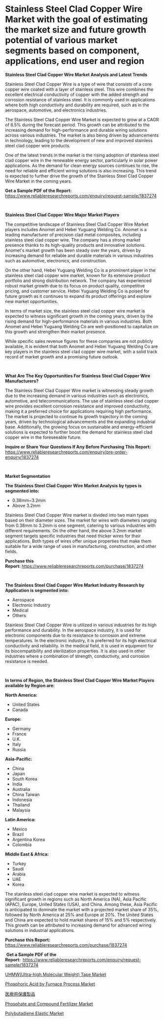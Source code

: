 <p><h1>Stainless Steel Clad Copper Wire Market with the goal of estimating the market size and future growth potential of various market segments based on component, applications, end user and region</h1></p><p><strong>Stainless Steel Clad Copper Wire Market Analysis and Latest Trends</strong></p>
<p><p>Stainless Steel Clad Copper Wire is a type of wire that consists of a core copper wire coated with a layer of stainless steel. This wire combines the excellent electrical conductivity of copper with the added strength and corrosion resistance of stainless steel. It is commonly used in applications where both high conductivity and durability are required, such as in the aerospace, automotive, and electronics industries.</p><p>The Stainless Steel Clad Copper Wire Market is expected to grow at a CAGR of 6.5% during the forecast period. This growth can be attributed to the increasing demand for high-performance and durable wiring solutions across various industries. The market is also being driven by advancements in technology, leading to the development of new and improved stainless steel clad copper wire products.</p><p>One of the latest trends in the market is the rising adoption of stainless steel clad copper wire in the renewable energy sector, particularly in solar power applications. As the demand for clean energy sources continues to rise, the need for reliable and efficient wiring solutions is also increasing. This trend is expected to further drive the growth of the Stainless Steel Clad Copper Wire Market in the coming years.</p></p>
<p><strong>Get a Sample PDF of the Report:&nbsp;</strong> <a href="https://www.reliableresearchreports.com/enquiry/request-sample/1837274">https://www.reliableresearchreports.com/enquiry/request-sample/1837274</a></p>
<p>&nbsp;</p>
<p><strong>Stainless Steel Clad Copper Wire Major Market Players</strong></p>
<p><p>The competitive landscape of Stainless Steel Clad Copper Wire Market players includes Anomet and Hebei Yuguang Welding Co. Anomet is a leading manufacturer of precision clad metal composites, including stainless steel clad copper wire. The company has a strong market presence thanks to its high-quality products and innovative solutions. Anomet's market growth has been steady over the years, driven by increasing demand for reliable and durable materials in various industries such as automotive, electronics, and construction.</p><p>On the other hand, Hebei Yuguang Welding Co is a prominent player in the stainless steel clad copper wire market, known for its extensive product portfolio and strong distribution network. The company has experienced robust market growth due to its focus on product quality, competitive pricing, and customer service. Hebei Yuguang Welding Co is poised for future growth as it continues to expand its product offerings and explore new market opportunities.</p><p>In terms of market size, the stainless steel clad copper wire market is expected to witness significant growth in the coming years, driven by the rising demand for high-performance materials in various industries. Both Anomet and Hebei Yuguang Welding Co are well-positioned to capitalize on this growth and strengthen their market presence.</p><p>While specific sales revenue figures for these companies are not publicly available, it is evident that both Anomet and Hebei Yuguang Welding Co are key players in the stainless steel clad copper wire market, with a solid track record of market growth and a promising future outlook.</p></p>
<p>&nbsp;</p>
<p><strong>What Are The Key Opportunities For Stainless Steel Clad Copper Wire Manufacturers?</strong></p>
<p><p>The Stainless Steel Clad Copper Wire market is witnessing steady growth due to the increasing demand in various industries such as electronics, automotive, and telecommunications. The use of stainless steel clad copper wire provides excellent corrosion resistance and improved conductivity, making it a preferred choice for applications requiring high performance. The market is projected to continue its growth trajectory in the coming years, driven by technological advancements and the expanding industrial base. Additionally, the growing focus on sustainable and energy-efficient solutions is expected to further boost the demand for stainless steel clad copper wire in the foreseeable future.</p></p>
<p><strong>Inquire or Share Your Questions If Any Before Purchasing This Report:</strong> <a href="https://www.reliableresearchreports.com/enquiry/pre-order-enquiry/1837274">https://www.reliableresearchreports.com/enquiry/pre-order-enquiry/1837274</a></p>
<p>&nbsp;</p>
<p><strong>Market Segmentation</strong></p>
<p><strong>The Stainless Steel Clad Copper Wire Market Analysis by types is segmented into:</strong></p>
<p><ul><li>0.38mm~3.2mm</li><li>Above 3.2mm</li></ul></p>
<p><p>Stainless Steel Clad Copper Wire market is divided into two main types based on their diameter sizes. The market for wires with diameters ranging from 0.38mm to 3.2mm is one segment, catering to various industries with different requirements. On the other hand, the above 3.2mm market segment targets specific industries that need thicker wires for their applications. Both types of wires offer unique properties that make them suitable for a wide range of uses in manufacturing, construction, and other fields.</p></p>
<p><strong>Purchase this Report:&nbsp;</strong><a href="https://www.reliableresearchreports.com/purchase/1837274">https://www.reliableresearchreports.com/purchase/1837274</a></p>
<p>&nbsp;</p>
<p><strong>The Stainless Steel Clad Copper Wire Market Industry Research by Application is segmented into:</strong></p>
<p><ul><li>Aerospace</li><li>Electronic Industry</li><li>Medical</li><li>Others</li></ul></p>
<p><p>Stainless Steel Clad Copper Wire is utilized in various industries for its high performance and durability. In the aerospace industry, it is used for electronic components due to its resistance to corrosion and extreme temperatures. In the electronic industry, it is preferred for its high electrical conductivity and reliability. In the medical field, it is used in equipment for its biocompatibility and sterilization properties. It is also used in other industries where a combination of strength, conductivity, and corrosion resistance is needed.</p></p>
<p>&nbsp;</p>
<p><strong>In terms of Region, the Stainless Steel Clad Copper Wire Market Players available by Region are:</strong></p>
<p>
    <p> <strong> North America: </strong>
        <ul>
            <li>United States</li>
            <li>Canada</li>
        </ul>
        </p> 
    <p> <strong> Europe: </strong>
        <ul>
            <li>Germany</li>
            <li>France</li>
            <li>U.K.</li>
            <li>Italy</li>
            <li>Russia</li>
        </ul>
        </p> 
    <p> <strong> Asia-Pacific: </strong>
        <ul>
            <li>China</li>
            <li>Japan</li>
            <li>South Korea</li>
            <li>India</li>
            <li>Australia</li>
            <li>China Taiwan</li>
            <li>Indonesia</li>
            <li>Thailand</li>
            <li>Malaysia</li>
        </ul>
        </p> 
    <p> <strong> Latin America: </strong>
        <ul>
            <li>Mexico</li>
            <li>Brazil</li>
            <li>Argentina Korea</li>
            <li>Colombia</li>
        </ul>
        </p> 
    <p> <strong> Middle East & Africa: </strong>
        <ul>
            <li>Turkey</li>
            <li>Saudi</li>
            <li>Arabia</li>
            <li>UAE</li>
            <li>Korea</li>
        </ul>
    </p>
    </p>
<p><p>The stainless steel clad copper wire market is expected to witness significant growth in regions such as North America (NA), Asia Pacific (APAC), Europe, United States (USA), and China. Among these, Asia Pacific is anticipated to dominate the market with a projected market share of 35%, followed by North America at 25% and Europe at 20%. The United States and China are expected to hold market shares of 15% and 5% respectively. This growth can be attributed to increasing demand for advanced wiring solutions in industrial applications.</p></p>
<p><strong>Purchase this Report: </strong><a href="https://www.reliableresearchreports.com/purchase/1837274">https://www.reliableresearchreports.com/purchase/1837274</a></p>
<p>&nbsp;<strong>Get a Sample PDF of the Report:&nbsp;&nbsp;</strong><a href="https://www.reliableresearchreports.com/enquiry/request-sample/1837274">https://www.reliableresearchreports.com/enquiry/request-sample/1837274</a></p>
<p><strong></strong></p>
<p><p><a href="https://github.com/biheemgalvinlouises6hokrh3h/Market-Research-Report-List-1/blob/main/uhmwultra-high-molecular-weight-tape-market.md">UHMW(Ultra-high Molecular Weight) Tape Market</a></p><p><a href="https://issuu.com/reportprime-2/docs/phosphoric-acid-by-furnace-process-market-size-203">Phosphoric Acid by Furnace Process Market</a></p><p><a href="https://github.com/ihabdkwlxs948/Market-Research-Report-List-1/blob/main/11749431400.md">医療用保護製品</a></p><p><a href="https://issuu.com/reportprime-2/docs/phosphate-and-compound-fertilizer-market-size-2030">Phosphate and Compound Fertilizer Market</a></p><p><a href="https://github.com/guneycigdem35/Market-Research-Report-List-2/blob/main/polybutadiene-elastic-market.md">Polybutadiene Elastic Market</a></p></p>